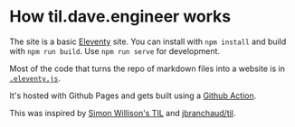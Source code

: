 # How til.dave.engineer works

The site is a basic [Eleventy](https://www.11ty.dev/) site.
You can install with `npm install` and build with `npm run build`.
Use `npm run serve` for development.

Most of the code that turns the repo of markdown files into
a website is in [`.eleventy.js`](https://github.com/dave1010/til/blob/main/.eleventy.js).

It's hosted with Github Pages and gets built using a
[Github Action](https://github.com/dave1010/til/blob/main/.github/workflows/build.yml).

This was inspired by [Simon Willison's TIL](https://til.simonwillison.net/)
and [jbranchaud/til](https://github.com/jbranchaud/til).
